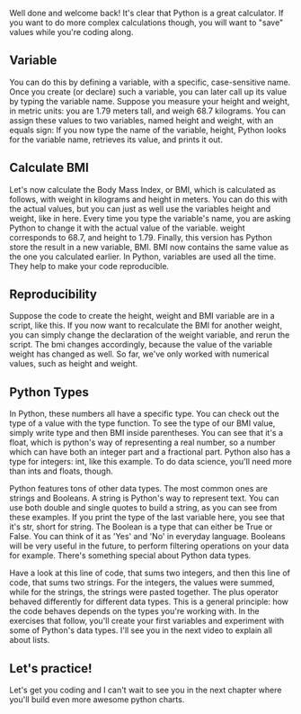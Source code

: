 Well done and welcome back! It's clear that Python is a great calculator. If you want to do more complex calculations though, you will want to "save" values while you're coding along.
## Variable
You can do this by defining a variable, with a specific, case-sensitive name. Once you create (or declare) such a variable, you can later call up its value by typing the variable name. Suppose you measure your height and weight, in metric units: you are 1.79 meters tall, and weigh 68.7 kilograms. You can assign these values to two variables, named height and weight, with an equals sign: If you now type the name of the variable, height, Python looks for the variable name, retrieves its value, and prints it out.
## Calculate BMI
Let's now calculate the Body Mass Index, or BMI, which is calculated as follows, with weight in kilograms and height in meters. You can do this with the actual values, but you can just as well use the variables height and weight, like in here. Every time you type the variable's name, you are asking Python to change it with the actual value of the variable. weight corresponds to 68.7, and height to 1.79. Finally, this version has Python store the result in a new variable, BMI. BMI now contains the same value as the one you calculated earlier. In Python, variables are used all the time. They help to make your code reproducible.
## Reproducibility
Suppose the code to create the height, weight and BMI variable are in a script, like this. If you now want to recalculate the BMI for another weight, you can simply change the declaration of the weight variable, and rerun the script. The bmi changes accordingly, because the value of the variable weight has changed as well. So far, we've only worked with numerical values, such as height and weight.
## Python Types
In Python, these numbers all have a specific type. You can check out the type of a value with the type function. To see the type of our BMI value, simply write type and then BMI inside parentheses. You can see that it's a float, which is python's way of representing a real number, so a number which can have both an integer part and a fractional part. Python also has a type for integers: int, like this example. To do data science, you'll need more than ints and floats, though.

Python features tons of other data types. The most common ones are strings and Booleans. A string is Python's way to represent text. You can use both double and single quotes to build a string, as you can see from these examples. If you print the type of the last variable here, you see that it's str, short for string. The Boolean is a type that can either be True or False. You can think of it as 'Yes' and 'No' in everyday language. Booleans will be very useful in the future, to perform filtering operations on your data for example. There's something special about Python data types.

Have a look at this line of code, that sums two integers, and then this line of code, that sums two strings. For the integers, the values were summed, while for the strings, the strings were pasted together. The plus operator behaved differently for different data types. This is a general principle: how the code behaves depends on the types you're working with. In the exercises that follow, you'll create your first variables and experiment with some of Python's data types. I'll see you in the next video to explain all about lists.
## Let's practice!
Let's get you coding and I can't wait to see you in the next chapter where you'll build even more awesome python charts.
